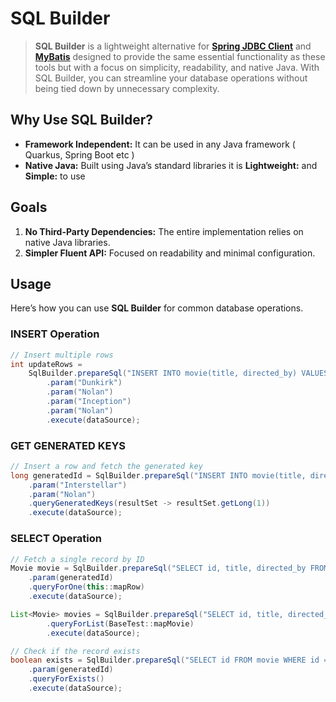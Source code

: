 # SQL Builder

> **SQL Builder** is a lightweight alternative for **[Spring JDBC Client](https://www.baeldung.com/spring-6-jdbcclient-api)** and **[MyBatis](https://mybatis.org/mybatis-3/)** designed to provide the same essential functionality as these tools but with a focus on simplicity, readability, and native Java. With SQL Builder, you can streamline your database operations without being tied down by unnecessary complexity.

## Why Use SQL Builder?
- **Framework Independent:** It can be used in any Java framework ( Quarkus, Spring Boot etc )
- **Native Java:** Built using Java’s standard libraries it is **Lightweight:** and **Simple:** to use

## Goals
1. **No Third-Party Dependencies:** The entire implementation relies on native Java libraries.
2. **Simpler Fluent API:** Focused on readability and minimal configuration.

## Usage
Here’s how you can use **SQL Builder** for common database operations.

### **INSERT Operation**
```java
// Insert multiple rows
int updateRows =
    SqlBuilder.prepareSql("INSERT INTO movie(title, directed_by) VALUES (?, ?), (?, ?)")
        .param("Dunkirk")
        .param("Nolan")
        .param("Inception")
        .param("Nolan")
        .execute(dataSource);
```

### **GET GENERATED KEYS**
```java
// Insert a row and fetch the generated key
long generatedId = SqlBuilder.prepareSql("INSERT INTO movie(title, directed_by) VALUES (?, ?)")
    .param("Interstellar")
    .param("Nolan")
    .queryGeneratedKeys(resultSet -> resultSet.getLong(1))
    .execute(dataSource);

```

### **SELECT Operation**
```java
// Fetch a single record by ID
Movie movie = SqlBuilder.prepareSql("SELECT id, title, directed_by FROM movie WHERE id = ?")
    .param(generatedId)
    .queryForOne(this::mapRow)
    .execute(dataSource);

List<Movie> movies = SqlBuilder.prepareSql("SELECT id, title, directed_by from movie")
        .queryForList(BaseTest::mapMovie)
        .execute(dataSource);

// Check if the record exists
boolean exists = SqlBuilder.prepareSql("SELECT id FROM movie WHERE id = ?")
    .param(generatedId)
    .queryForExists()
    .execute(dataSource);
```